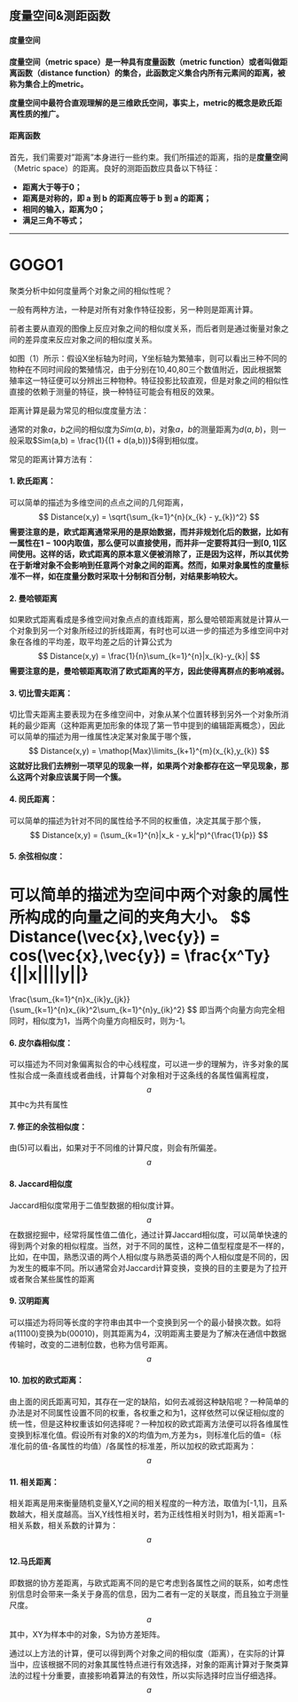 [](https://blog.csdn.net/ljyljyok/article/details/81509027)

[](https://zhuanlan.zhihu.com/p/58819850)

## 度量空间&测距函数

#### 度量空间

**度量空间（metric space）是一种具有度量函数（metric function）或者叫做距离函数（distance function）的集合，此函数定义集合内所有元素间的距离，被称为集合上的metric。**

**度量空间中最符合直观理解的是三维欧氏空间，事实上，metric的概念是欧氏距离性质的推广。**

#### 距离函数

首先，我们需要对”距离”本身进行一些约束。我们所描述的距离，指的是**度量空间**（Metric space）的距离。良好的测距函数应具备以下特征：

- **距离大于等于0；**
- **距离是对称的，即 a 到 b 的距离应等于 b 到 a 的距离；**
- **相同的输入，距离为0；**
- **满足三角不等式；**

-------------------------------------------------

# GOGO1

聚类分析中如何度量两个对象之间的相似性呢？

一般有两种方法，一种是对所有对象作特征投影，另一种则是距离计算。

前者主要从直观的图像上反应对象之间的相似度关系，而后者则是通过衡量对象之间的差异度来反应对象之间的相似度关系。

如图（1）所示：假设X坐标轴为时间，Y坐标轴为繁殖率，则可以看出三种不同的物种在不同时间段的繁殖情况，由于分别在10,40,80三个数值附近，因此根据繁殖率这一特征便可以分辨出三种物种。特征投影比较直观，但是对象之间的相似性直接的依赖于测量的特征，换一种特征可能会有相反的效果。

距离计算是最为常见的相似度度量方法：

通常的对象$a$，$b$之间的相似度为$Sim(a,b)$，对象$a$，$b$的测量距离为$d(a,b)$，则一般采取$Sim(a,b) = \frac{1}{(1 + d(a,b))}$得到相似度。

常见的距离计算方法有：

#### 1. 欧氏距离：

可以简单的描述为多维空间的点点之间的几何距离，
$$
Distance(x,y) = \sqrt{\sum_{k=1}^{n}(x_{k} - y_{k})^2}
$$
**需要注意的是，欧式距离通常采用的是原始数据，而并非规划化后的数据，比如有一属性在$1-100$内取值，那么便可以直接使用，而并非一定要将其归一到$[0,1]$区间使用。这样的话，欧式距离的原本意义便被消除了，正是因为这样，所以其优势在于新增对象不会影响到任意两个对象之间的距离。然而，如果对象属性的度量标准不一样，如在度量分数时采取十分制和百分制，对结果影响较大。**

#### 2. 曼哈顿距离

如果欧式距离看成是多维空间对象点点的直线距离，那么曼哈顿距离就是计算从一个对象到另一个对象所经过的折线距离，有时也可以进一步的描述为多维空间中对象在各维的平均差，取平均差之后的计算公式为
$$
Distance(x,y) = \frac{1}{n}\sum_{k=1}^{n}|x_{k}-y_{k}|
$$
**需要注意的是，曼哈顿距离取消了欧式距离的平方，因此使得离群点的影响减弱。**

#### 3. 切比雪夫距离：

切比雪夫距离主要表现为在多维空间中，对象从某个位置转移到另外一个对象所消耗的最少距离（这种距离更加形象的体现了第一节中提到的编辑距离概念），因此可以简单的描述为用一维属性决定某对象属于哪个簇，
$$
Distance(x,y) = \mathop{Max}\limits_{k+1}^{m}(x_{k},y_{k})
$$
**这就好比我们去辨别一项罕见的现象一样，如果两个对象都存在这一罕见现象，那么这两个对象应该属于同一个簇。**

#### 4. 闵氏距离：

可以简单的描述为针对不同的属性给予不同的权重值，决定其属于那个簇，
$$
Distance(x,y) = (\sum_{k=1}^{n}|x_k - y_k|^p)^{\frac{1}{p}}
$$

#### 5. 余弦相似度：

可以简单的描述为空间中两个对象的属性所构成的向量之间的夹角大小。
$$
Distance(\vec{x},\vec{y}) = cos(\vec{x},\vec{y}) = 
\frac{x^Ty}{||x||||y||}
=
\frac{\sum_{k=1}^{n}x_{ik}y_{jk}}{\sum_{k=1}^{n}x_{ik}^2\sum_{k=1}^{n}y_{ik}^2}
$$
即当两个向量方向完全相同时，相似度为1，当两个向量方向相反时，则为-1。

#### 6. 皮尔森相似度：

可以描述为不同对象偏离拟合的中心线程度，可以进一步的理解为，许多对象的属性拟合成一条直线或者曲线，计算每个对象相对于这条线的各属性偏离程度，
$$
a
$$
其中c为共有属性

 #### 7. 修正的余弦相似度：

由(5)可以看出，如果对于不同维的计算尺度，则会有所偏差。
$$
a
$$


#### 8. Jaccard相似度

Jaccard相似度常用于二值型数据的相似度计算。
$$
a
$$
在数据挖掘中，经常将属性值二值化，通过计算Jaccard相似度，可以简单快速的得到两个对象的相似程度。当然，对于不同的属性，这种二值型程度是不一样的，比如，在中国，熟悉汉语的两个人相似度与熟悉英语的两个人相似度是不同的，因为发生的概率不同。所以通常会对Jaccard计算变换，变换的目的主要是为了拉开或者聚合某些属性的距离

#### 9. 汉明距离

可以描述为将同等长度的字符串由其中一个变换到另一个的最小替换次数。如将a(11100)变换为b(00010)，则其距离为4，汉明距离主要是为了解决在通信中数据传输时，改变的二进制位数，也称为信号距离。
$$
a
$$


#### 10. 加权的欧式距离：

由上面的闵氏距离可知，其存在一定的缺陷，如何去减弱这种缺陷呢？一种简单的办法是对不同属性设置不同的权重，各权重之和为1，这样依然可以保证相似度的统一性，但是这种权重该如何选择呢？一种加权的欧式距离方法便可以将各维属性变换到标准化值。假设所有对象的X的均值为m,方差为s，则标准化后的值=（标准化前的值-各属性的均值）/各属性的标准差，所以加权的欧式距离为：
$$
a
$$

#### 11. 相关距离：

相关距离是用来衡量随机变量X,Y之间的相关程度的一种方法，取值为[-1,1]，且系数越大，相关度越高。当X,Y线性相关时，若为正线性相关时则为1，相关距离=1-相关系数，相关系数的计算为：
$$
a
$$

#### 12.马氏距离

即数据的协方差距离，与欧式距离不同的是它考虑到各属性之间的联系，如考虑性别信息时会带来一条关于身高的信息，因为二者有一定的关联度，而且独立于测量尺度。
$$
a
$$
其中，XY为样本中的对象，S为协方差矩阵。

通过以上方法的计算，便可以得到两个对象之间的相似度（距离），在实际的计算当中，应该根据不同的对象其属性特点进行有效选择，对象的距离计算对于聚类算法的过程十分重要，直接影响着算法的有效性，所以实际选择时应当仔细选择。
$$
a
$$
